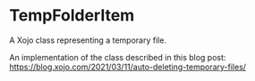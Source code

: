 # TempFolderItem
A Xojo class representing a temporary file.

An implementation of the class described in this blog post: https://blog.xojo.com/2021/03/11/auto-deleting-temporary-files/

